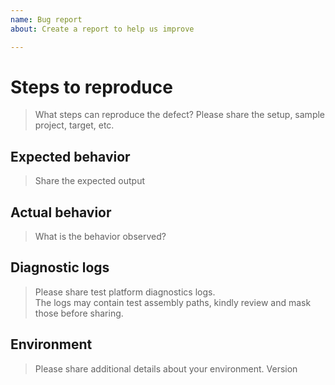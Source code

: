 ```yaml
---
name: Bug report
about: Create a report to help us improve

---
```


# Steps to reproduce

> What steps can reproduce the defect?
> Please share the setup, sample project, target, etc.

## Expected behavior

> Share the expected output

## Actual behavior

> What is the behavior observed?

## Diagnostic logs

> Please share test platform diagnostics logs.  
> The logs may contain test assembly paths, kindly review and mask those before sharing.

## Environment

> Please share additional details about your environment.
> Version